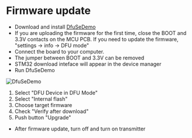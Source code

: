 # Firmware update
- Download and install [DfuSeDemo](https://www.st.com/en/development-tools/stsw-stm32080.html) 
- If you are uploading the firmware for the first time, close the BOOT and 3.3V contacts on the MCU PCB. If you need to update the firmware,  "settings -> info -> DFU mode"
- Connect the board to your computer.
- The jumper between BOOT and 3.3V can be removed
- STM32 download inteface will appear in the device manager
- Run DfuSeDemo



![DfuSeDemo](/image/firmware_update/dfuse_main_screen_w_marks.png)
1. Select "DFU Device in DFU Mode" 
2. Select "Internal flash"
3. Choose target firmware
4. Check "Verify after download"
5. Push button "Upgrade"

- After firmware update, turn off and turn on transmitter